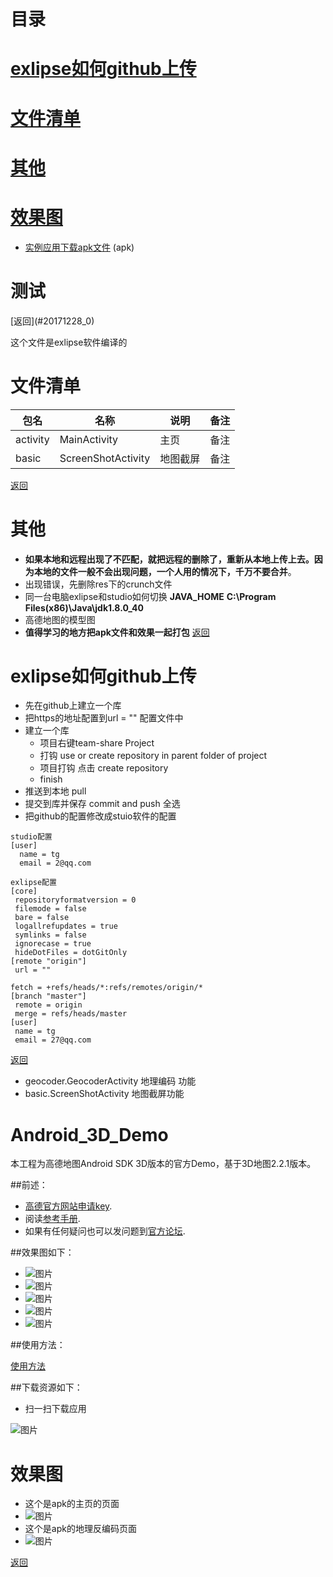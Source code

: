 <h1 id="20171228_0">目录</h1>

# [exlipse如何github上传](#20171228_1)
# [文件清单](#20171228_2)
# [其他](#20171228_3)
# [效果图](#20171228_4)

+ [实例应用下载apk文件](https://github.com/amapapi/Android_3D_Demo/raw/master/resource/AMapApiV2Demo.apk) (apk)

<h1 id="20171228_">测试</h1>
[返回](#20171228_0)

这个文件是exlipse软件编译的

<h1 id="20171228_2">文件清单</h1>

|包名|名称|说明|备注|
|--|--|--|--|
|activity|MainActivity|主页|备注|
|basic|ScreenShotActivity|地图截屏|备注|

[返回](#20171228_0)
<h1 id="20171228_3">其他</h1>

- **如果本地和远程出现了不匹配，就把远程的删除了，重新从本地上传上去。因为本地的文件一般不会出现问题，一个人用的情况下，千万不要合并**。
- 出现错误，先删除res下的crunch文件
- 同一台电脑exlipse和studio如何切换
 **JAVA_HOME**
**C:\Program Files(x86)\Java\jdk1.8.0_40**
- 高德地图的模型图
- **值得学习的地方把apk文件和效果一起打包**
[返回](#20171228_0)

<h1 id="20171228_1">exlipse如何github上传</h1>

- 先在github上建立一个库
- 把https的地址配置到url = "" 配置文件中
- 建立一个库
	- 项目右键team-share Project 
	- 打钩 use or create repository in parent folder of project
	- 项目打钩  点击 create repository
	- finish
- 推送到本地 pull
- 提交到库并保存 commit and push  全选
- 把github的配置修改成stuio软件的配置

```
studio配置
[user]
  name = tg
  email = 2@qq.com

exlipse配置
[core]
 repositoryformatversion = 0
 filemode = false
 bare = false
 logallrefupdates = true
 symlinks = false
 ignorecase = true
 hideDotFiles = dotGitOnly
[remote "origin"]
 url = "" 

fetch = +refs/heads/*:refs/remotes/origin/*
[branch "master"]
 remote = origin
 merge = refs/heads/master
[user]
 name = tg
 email = 27@qq.com

```
[返回](#20171228_0)
- geocoder.GeocoderActivity  地理编码 功能
- basic.ScreenShotActivity  地图截屏功能


Android_3D_Demo
===============
本工程为高德地图Android SDK 3D版本的官方Demo，基于3D地图2.2.1版本。

##前述：
 
- [高德官方网站申请key](http://id.amap.com/?ref=http%3A%2F%2Fapi.amap.com%2Fkey%2F).
- 阅读[参考手册](http://api.amap.com/Public/reference/Android%20API%20v2/).
- 如果有任何疑问也可以发问题到[官方论坛](http://bbs.amap.com/forum.php?gid=1).

##效果图如下：

* ![图片](https://raw.githubusercontent.com/amapapi/Android_3D_Demo/master/resource/%E5%9F%BA%E6%9C%AC%E5%8A%9F%E8%83%BD.jpg)
* ![图片](https://raw.githubusercontent.com/amapapi/Android_3D_Demo/master/resource/%E6%90%9C%E7%B4%A2%E5%8A%9F%E8%83%BD.jpg)
* ![图片](https://raw.githubusercontent.com/amapapi/Android_3D_Demo/master/resource/%E8%B7%AF%E5%BE%84%E8%A7%84%E5%88%92%E5%8A%9F%E8%83%BD.jpg)
* ![图片](https://raw.githubusercontent.com/amapapi/Android_3D_Demo/master/resource/%E5%8A%9F%E8%83%BD.jpg)
* ![图片](https://raw.githubusercontent.com/amapapi/Android_3D_Demo/master/resource/%E5%85%B6%E4%BB%96%E5%8A%9F%E8%83%BD.jpg)

##使用方法：

[使用方法](http://developer.amap.com/api/android-sdk/summary/)

##下载资源如下：

+ 扫一扫下载应用

![图片](https://raw.githubusercontent.com/amapapi/Android_3D_Demo/master/resource/%E4%BA%8C%E7%BB%B4%E7%A0%81.png )


<h1 id="20171228_4">效果图</h1>

* 这个是apk的主页的页面
* ![图片](https://github.com/tanyinqing/Android_3D_Demo-master/blob/master/resource/主页.png)
* 这个是apk的地理反编码页面
* ![图片](https://github.com/tanyinqing/Android_3D_Demo-master/blob/master/resource/地理反编码.png)

[返回](#20171228_0)



